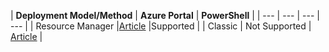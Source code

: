 | **Deployment Model/Method** | **Azure Portal** | **PowerShell** |
| --- | --- | --- | --- |
| Resource Manager |[Article](../articles/vpn-gateway/vpn-gateway-howto-multi-site-to-site-resource-manager-portal.md) |Supported |
| Classic | Not Supported | [Article](../articles/vpn-gateway/vpn-gateway-multi-site.md) |

<!-- ms.date: 11/07/2017 -->